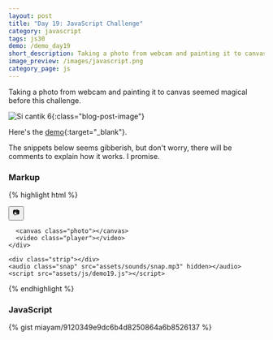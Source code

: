 ```yaml
---
layout: post
title: "Day 19: JavaScript Challenge"
category: javascript
tags: js30
demo: /demo_day19
short_description: Taking a photo from webcam and painting it to canvas seemed magical before this challenge.
image_preview: /images/javascript.png
category_page: js
---
```


Taking a photo from webcam and painting it to canvas seemed magical before this challenge.

![Si cantik 6](https://i.imgur.com/065fRsM.jpg){:class="blog-post-image"}


Here's the [demo](/demo_day19){:target="_blank"}.

The snippets below seems gibberish, but don't worry, there will be comments to explain how it works. I promise.

### Markup
{% highlight html %}
  <body class="wrapper">
    <div class="photobooth">
      <div class="controls">
        <button class="take-photo-js">
          <span class="photo-icon">&#128247;</span>
        </button>
      </div>

      <canvas class="photo"></canvas>
      <video class="player"></video>
    </div>

    <div class="strip"></div>
    <audio class="snap" src="assets/sounds/snap.mp3" hidden></audio>
    <script src="assets/js/demo19.js"></script>
  </body>
{% endhighlight %}


### JavaScript

{% gist miayam/9120349e9dc6b4d8250864a6b8526137 %}
